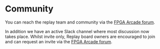 # Community

You can reach the replay team and community via the
[FPGA Arcade forum](http://www.fpgaarcade.com/punbb/).

In addition we have an active Slack channel where most discussion now takes
place. Whilst invite only, Replay board owners are encouraged to join and can
request an invite via the [FPGA Arcade forum](http://www.fpgaarcade.com/punbb/).
